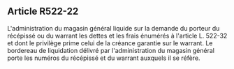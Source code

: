 Article R522-22
----
L'administration du magasin général liquide sur la demande du porteur du
récépissé ou du warrant les dettes et les frais énumérés à l'article L. 522-32
et dont le privilège prime celui de la créance garantie sur le warrant. Le
bordereau de liquidation délivré par l'administration du magasin général porte
les numéros du récépissé et du warrant auxquels il se réfère.
